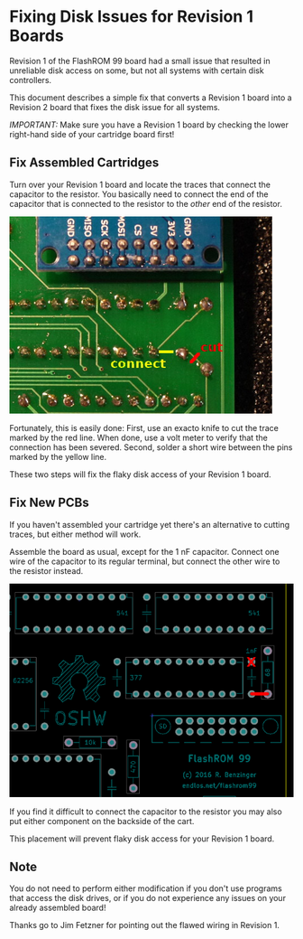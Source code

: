 Fixing Disk Issues for Revision 1 Boards
========================================


Revision 1 of the FlashROM 99 board had a small issue that resulted in
unreliable disk access on some, but not all systems with certain disk
controllers.

This document describes a simple fix that converts a Revision 1 board
into a Revision 2 board that fixes the disk issue for all systems.

*IMPORTANT:* Make sure you have a Revision 1 board by checking the lower
right-hand side of your cartridge board first!


Fix Assembled Cartridges
------------------------

Turn over your Revision 1 board and locate the traces that connect the
capacitor to the resistor.  You basically need to connect the end of the
capacitor that is connected to the resistor to the *other* end of the
resistor.

![Trace Fix](r1diskfix1.jpg)

Fortunately, this is easily done: First, use an exacto knife to cut the
trace marked by the red line.  When done, use a volt meter to verify that
the connection has been severed.  Second, solder a short wire between the
pins marked by the yellow line.

These two steps will fix the flaky disk access of your Revision 1 board.


Fix New PCBs
------------

If you haven't assembled your cartridge yet there's an alternative to
cutting traces, but either method will work.

Assemble the board as usual, except for the 1 nF capacitor.  Connect one
wire of the capacitor to its regular terminal, but connect the other wire to
the resistor instead.

![Placement Fix](r1diskfix2.png)

If you find it difficult to connect the capacitor to the resistor you may
also put either component on the backside of the cart.

This placement will prevent flaky disk access for your Revision 1 board.


Note
----

You do not need to perform either modification if you don't use programs
that access the disk drives, or if you do not experience any issues on your
already assembled board!

Thanks go to Jim Fetzner for pointing out the flawed wiring in Revision 1.
